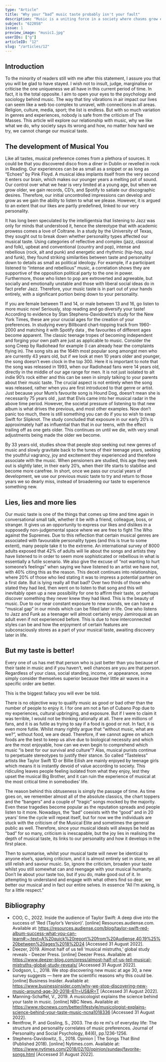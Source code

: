 ```yaml
---
type: "Article"
title: "Why your “bad” music taste probably isn't your fault"
description: "Music is a uniting force in a society where chasms grow ever deeper. It gives life rhythm. It’s what the world relies on to keep on turning. But with nearly 8 billion humans on Earth, our tastes are infinitely unique. Join me as I shred sound to get to the heart of why we are who we are."
subject: "622058"
issue: 1
preview_image: "music1.jpg"
userIDs: ["g"]
articleID: "12"
slug: "/articles/12"
---
```



## Introduction
To the minority of readers still with me after this statement, I assure you that you will be glad to have stayed. I wish not to insult, judge, marginalise or criticise the one uniqueness we all have in this current period of time. In fact, it is the total opposite. I aim to open your eyes to the psychology and sociology behind music. The way that tiny vibrations in air impact our lives can seem like a web too complex to unravel, with connections in all areas. Religion, culture, media, sport; the list is endless. But with so much variation in genres and experiences, nobody is safe from the criticism of The Masses. This article will explore our relationship with music, why we like what we do, why society says its wrong and how, no matter how hard we try, we cannot change our musical taste. 

## The development of Musical You
Like all tastes, musical preference comes from a plethora of sources. It could be that you discovered disco from a diner in Dublin or revelled in rock in Reading. Our experiences can be as small as a snippet or as long as “Echoes” by Pink Floyd. A musical idea implants itself from the very second it enters our brain, which makes our younger years a melting pot of sound. Our control over what we hear is very limited at a young age, but when we grow older, we gain records, CD’s, and Spotify to satiate our discographic desires. Therefore, our initial uncontrolled impressions can develop and grow as we gain the ability to listen to what we please. However, it is argued to an extent that our likes are partly predefined, linked to our very personality.

It has long been speculated by the intelligentsia that listening to Jazz was only for minds that understood it, hence the stereotype that with academic prowess comes a love of Coltrane. In a study by the University of Texas, they sought out to break down whether personality types affected our musical taste. Using categories of reflective and complex (jazz, classical and folk), upbeat and conventional (country and pop), intense and rebellious (rock, alt and punk) and energetic and rhythmic (hip-hop, soul and funk), they found striking similarities between taste and personality down to details as small as political ideology. For example, if a participant listened to “intense and rebellious” music, a correlation shows they are supportive of the opposition political party to the one in power. Furthermore, those who listen to pop are extroverted and agreeable, but socially and emotionally unstable and those with liberal social ideas do in fact prefer Jazz. Therefore, your music taste is in part out of your hands entirely, with a significant portion being down to your personality.

If you are female between 11 and 14, or male between 13 and 16, go listen to more music now! Seriously, stop reading and go diversify your taste! According to evidence by Stan Stephens-Davidowitz’s study for the New York Times, these are your crucial ages for the creation of your preferences. In studying every Billboard chart-topping track from 1960-2000 and matching it with Spotify data , the favourites of different ages become apparent. The classic teenage tropes of becoming independent and forging your own path are just as applicable to music. Consider the song Creep by Radiohead for example (I can already hear the complaints flying in). The song sits as the 164th most popular song amongst men who are currently 43 years old, but if we look at men 10 years older and younger, the song doesn’t even clock in the top 300. Here it is important to note that the song was released in 1993, when our Radiohead fans were 14 years old, directly in the middle of our age range for men. It is not just isolated to alt indie 90’s rock either and this can be seen in simply talking to your parents about their music taste. The crucial aspect is not entirely when the song was released, rather when you are first introduced to that genre or artist. Just because your Mum’s favourite song is Hound Dog, doesn’t mean she is necessarily 75 years old , just that Elvis came into her musical radar in the above time period. However, the societal pressure of listening to that new album is what drives the previous, and most other examples. Now don’t panic too much, there is still something you can do if you so wish to swap Swift for Slipknot. The study concluded that exposure in our early 20’s is approximately half as influential than that in our teens, with the effect trailing off as one gets older. This continues on until we die, with very small adjustments being made the older we become.

By 33 years old, studies show that people stop seeking out new genres of music and slowly gravitate back to the tunes of their teenage years, seeking the youthful vagrancy, joy and excitement they experienced and therefore associate with the music. When pensioners are studied, this age they seek out is slightly later, in their early 20’s, when their life starts to stabilise and become more carefree. In short, once we pass our crucial years of development, we use our previous music taste to try and return to those years we so dearly miss, instead of broadening our taste to experience something new.

## Lies, lies and more lies
Our music taste is one of the things that comes up time and time again in conversational small talk, whether it be with a friend, colleague, boss, or stranger. It gives us an opportunity to express our likes and dislikes in a supposedly non-judgemental space where we are free to fight The Who against the Supremes. Due to this reflection that certain musical genres are associated with favourable personality types (and this is true to some extent), many people take it to the extreme. An international survey of 8000 adults exposed that 42% of adults will lie about the songs and artists they have listened to in order to seem more sophisticated or rebellious in what is essentially a futile scenario. We also give the excuse of “not wanting to hurt someone’s feelings” when saying we have listened to an artist we have not, with 40% citing this as the reason. This deceit continues into relationships, where 20% of those who lied stating it was to impress a potential partner on a first date.
But is lying really all that bad? Over two thirds of those who stated they had lied, then went on to listen to that song and this will inevitably open up a new possibility for one to affirm their taste, or perhaps discover something they never knew they had liked. This is the beauty of music. Due to our near constant exposure to new sounds, we can have a “musical gap” in our minds which can be filled later in life. One who listens to Jazz and Funk as a teenager will almost certainly enjoy Jamiroquai as an adult even if not experienced before. This is due to how interconnected styles can be and how the enjoyment of certain features are subconsciously stores as a part of your musical taste, awaiting discovery later in life.

## But my taste is better!
Every one of us has met that person who is just better than you because of their taste in music and if you haven’t, well chances are you are that person. Regardless of your 
class, social standing, income, or appearance, some simply consider themselves superior because their little air waves in a specific order are better. 

This is the biggest fallacy you will ever be told.

There is no objective way to qualify music as good or bad other than the number of people to enjoy it. I for one am not a fan of Cubano Pop due to my experiences, cultural upbringing, and exposure. But if I were to claim it was terrible, I would not be thinking rationally at all. There are millions of fans, and it is as futile as trying to say if a food is good or not. In fact, it is even more futile. Whilst many rightly argue that “without music, what are we?”, without food, we are dead. Therefore, if we cannot agree on which foods are the best to keep us alive due to biological necessity and which are the most enjoyable, how can we even begin to comprehend which music “is best for our survival and culture”? Alas, musical purists continue to perpetuate stereotypes to justify their stance. So called “Tasteless” artists like Taylor Swift 1D or Billie Eilish are mainly enjoyed by teenage girls which means it is instantly devoid of value according to society. This ridiculing leaves people feeling isolated from what they enjoy, lest they upset the musical Big Brother, and it can ruin the experience of musical at the most critical time in somebodies’ life.   

The reason behind this obtuseness is simply the passage of time. As time goes on, we remember almost all of the absolute classics, the chart toppers and the “bangers” and a couple of “tragic” songs mocked by the majority. Even these tragedies become popular as the reputation spreads and people listen to it more. Nowadays, the “bad” coexists with the “good” and in 20 years’ time the cycle will repeat itself, but for now we the individuals are stuck with the criticism of the Musical Elite and sometimes the general public as well. Therefore, since your musical ideals will always be held as “bad” for so many, criticism is inescapable, but the joy lies in realising the depth of musical taste, its links to our personality and how it develops in the first place.


Then to summarise, whilst your musical taste will never be identical to anyone else’s, sparking criticism, and it is almost entirely set in stone, we all still relish and savour music. So, ignore the criticism, broaden your taste whilst you still somewhat can and reengage with your musical humanity. Don’t lie about your taste too, but if you do, make good out of it. In attempting to understand and engage with what others find so dear, we better our musical and in fact our entire selves. In essence “All I’m asking, is for a little respect.”

<div id="bibliography">
<h2>Bibliography</h2>

- COO, C., 2022. Inside the audience of Taylor Swift: A deep dive into the success of 'Red (Taylor’s Version)'. [online] Resources.audiense.com. Available at: <https://resources.audiense.com/blog/taylor-swift-red-album-success-what-you-can-learn#:~:text=A%20quick%20report%20from%20Audiense,40.19%25%20between%20ages%2018%2D24> [Accessed 31 August 2022].
- Deezer, 2019. Almost half of us tell ‘musical mistruths,’ global study reveals - Deezer Press. [online] Deezer Press. Available at: <https://www.deezer-blog.com/press/almost-half-of-us-tell-musical-mistruths-global-study-reveals/> [Accessed 31 August 2022].
- Dodgson, L., 2018. We stop discovering new music at age 30, a new survey suggests — here are the scientific reasons why this could be. [online] Business Insider. Available at: <https://www.businessinsider.com/why-we-stop-discovering-new-music-around-age-30-2018-6?r=US&IR=T> [Accessed 31 August 2022].
- Manning-Schaffel, V., 2019. A musicologist explains the science behind your taste in music. [online] NBC News. Available at: <https://www.nbcnews.com/better/lifestyle/musicologist-explains-science-behind-your-taste-music-ncna1018336> [Accessed 31 August 2022].
- Rentfrow, P. and Gosling, S., 2003. The do re mi's of everyday life: The structure and personality correlates of music preferences. Journal of Personality and Social Psychology, 84(6), pp.1236-1256.
- Stephens-Davidowitz, S., 2018. Opinion | The Songs That Bind (Published 2018). [online] Nytimes.com. Available at: <https://www.nytimes.com/2018/02/10/opinion/sunday/favorite-songs.html> [Accessed 31 August 2022].

</div>